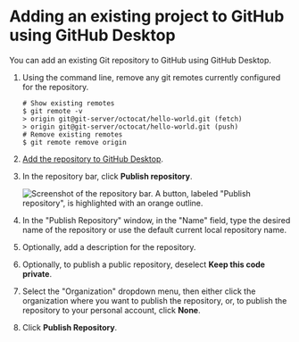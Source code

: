 # Adding an existing project to GitHub using GitHub Desktop

You can add an existing Git repository to GitHub using GitHub Desktop.

1. Using the command line, remove any git remotes currently configured for the repository.

   ```shell
   # Show existing remotes
   $ git remote -v
   > origin	git@git-server/octocat/hello-world.git (fetch)
   > origin	git@git-server/octocat/hello-world.git (push)
   # Remove existing remotes
   $ git remote remove origin
   ```
1. [Add the repository to GitHub Desktop](/desktop/adding-and-cloning-repositories/adding-a-repository-from-your-local-computer-to-github-desktop).
1. In the repository bar, click **Publish repository**.

   ![Screenshot of the repository bar. A button, labeled "Publish repository", is highlighted with an orange outline.](/assets/images/help/desktop/publish-repository.png)
1. In the "Publish Repository" window, in the "Name" field, type the desired name of the repository or use the default current local repository name.
1. Optionally, add a description for the repository.
1. Optionally, to publish a public repository, deselect **Keep this code private**.
1. Select the "Organization" dropdown menu, then either click the organization where you want to publish the repository, or, to publish the repository to your personal account, click **None**.
1. Click **Publish Repository**.
